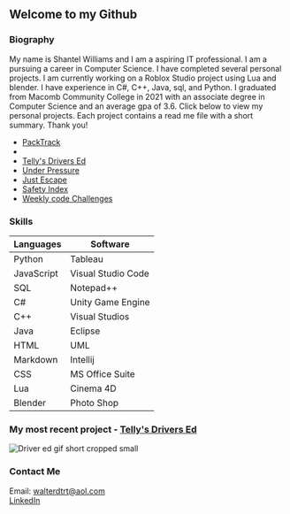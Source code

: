 <h2>Welcome to my Github</h2>

<h3>Biography</h2>

<p>My name is Shantel Williams and I am a aspiring IT professional. I am a pursuing a career in Computer Science. I have completed several personal projects. I am currently working on a Roblox Studio project using Lua and blender. I have experience in C#, C++, Java, sql, and Python.  I graduated from Macomb Community College in 2021 with an associate degree in Computer Science and an average gpa of 3.6. Click below to view my personal projects. Each project contains a read me file with a short summary. Thank you!</p>

<ul>
  <li><a href="https://github.com/Tellysone87/packTrack">PackTrack<a><li>
  <li><a href="https://github.com/Tellysone87/DriversEdProject">Telly's Drivers Ed<a></li>
  <li><a href="https://github.com/Tellysone87/UnderPressure">Under Pressure<a></li>
  <li><a href="https://github.com/Tellysone87/JustEscape">Just Escape<a></li>
  <li><a href="https://github.com/Tellysone87/DataAnalysisProject">Safety Index<a></li>
  <li><a href="https://github.com/Tellysone87/Simple-Weekly-Python-Challenges">Weekly code Challenges<a></li>
</ul>
  
 <h3>Skills</h2>
  
  
| Languages      | Software |
| ----------- | ----------- |
| Python      | Tableau     |
| JavaScript  | Visual Studio Code |
| SQL         | Notepad++   |
| C#          | Unity Game Engine |
| C++         | Visual Studios |
| Java        | Eclipse       |
| HTML        | UML        |
| Markdown    | Intellij |
| CSS         | MS Office Suite |
| Lua         | Cinema 4D |
| Blender     | Photo Shop |

<h3>My most recent project - <a href="https://github.com/Tellysone87/DriversEdProject">Telly's Drivers Ed<a></h2>
    
    
![Driver ed gif short cropped small](https://user-images.githubusercontent.com/84033650/197017360-f6d65d72-f984-47ff-aede-d299fd709a33.gif)


<h3>Contact Me</h2>



Email: <walterdtrt@aol.com><br>
<a href="https://www.linkedin.com/in/shantel-williams-7a40b5a5/">LinkedIn<a><br>
  
  
<!--- ![GitHub Stats](https://github-readme-stats.vercel.app/api?username=Tellysone87&theme=radical) --->


  

